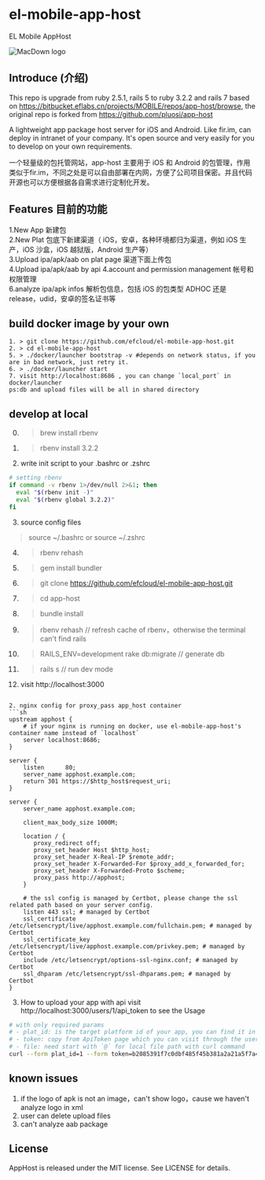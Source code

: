 # el-mobile-app-host
EL Mobile AppHost

![MacDown logo](public/favicon.ico)

## Introduce (介绍)
This repo is upgrade from ruby 2.5.1, rails 5 to ruby 3.2.2 and rails 7 based on https://bitbucket.eflabs.cn/projects/MOBILE/repos/app-host/browse, the original repo is forked from https://github.com/pluosi/app-host

A lightweight app package host server for iOS and Android. Like fir.im, can deploy in intranet of your company. It's open source and very easily for you to develop on your own requirements.

一个轻量级的包托管网站，app-host 主要用于 iOS 和 Android 的包管理，作用类似于fir.im，不同之处是可以自由部署在内网，方便了公司项目保密。并且代码开源也可以方便根据各自需求进行定制化开发。

## Features 目前的功能
1.New App 新建包<br>
2.New Plat 包底下新建渠道（ iOS，安卓，各种环境都归为渠道，例如 iOS 生产，iOS 沙盒，iOS 越狱版，Android 生产等）<br>
3.Upload ipa/apk/aab on plat page 渠道下面上传包<br>
4.Upload ipa/apk/aab by api 
4.account and permission management 帐号和权限管理<br>
6.analyze ipa/apk infos 解析包信息，包括 iOS 的包类型 ADHOC 还是 release，udid，安卓的签名证书等<br>

## build docker image by your own
```
1. > git clone https://github.com/efcloud/el-mobile-app-host.git
2. > cd el-mobile-app-host
5. > ./docker/launcher bootstrap -v #depends on network status, if you are in bad network, just retry it.
6. > ./docker/launcher start
7. visit http://localhost:8686 , you can change `local_port` in docker/launcher
ps:db and upload files will be all in shared directory
```

## develop at local
0. > brew install rbenv
1. > rbenv install 3.2.2
2. write init script to your .bashrc or .zshrc
```sh
# setting rbenv
if command -v rbenv 1>/dev/null 2>&1; then
  eval "$(rbenv init -)"
  eval "$(rbenv global 3.2.2)"
fi
```
3. source config files
>source ~/.bashrc
or
>source ~/.zshrc
4. > rbenv rehash
5. > gem install bundler
6. > git clone https://github.com/efcloud/el-mobile-app-host.git
7. > cd app-host
8. > bundle install
10. > rbenv rehash
// refresh cache of rbenv，otherwise the terminal can't find rails
11. > RAILS_ENV=development rake db:migrate
// generate db
10. > rails s
// run dev mode
11. visit http://localhost:3000
```

2. nginx config for proxy_pass app_host container
```sh
upstream apphost {
    # if your nginx is running on docker, use el-mobile-app-host's container name instead of `localhost`
    server localhost:8686;
}

server {
    listen      80;
    server_name apphost.example.com;
    return 301 https://$http_host$request_uri;
}

server {
    server_name apphost.example.com;

    client_max_body_size 1000M;

    location / {
       proxy_redirect off;
       proxy_set_header Host $http_host;
       proxy_set_header X-Real-IP $remote_addr;
       proxy_set_header X-Forwarded-For $proxy_add_x_forwarded_for;
       proxy_set_header X-Forwarded-Proto $scheme;
       proxy_pass http://apphost;
    }

    # the ssl config is managed by Certbot, please change the ssl related path based on your server config.
    listen 443 ssl; # managed by Certbot
    ssl_certificate /etc/letsencrypt/live/apphost.example.com/fullchain.pem; # managed by Certbot
    ssl_certificate_key /etc/letsencrypt/live/apphost.example.com/privkey.pem; # managed by Certbot
    include /etc/letsencrypt/options-ssl-nginx.conf; # managed by Certbot
    ssl_dhparam /etc/letsencrypt/ssl-dhparams.pem; # managed by Certbot
}
```

3. How to upload your app with api
visit http://localhost:3000/users/1/api_token to see the Usage
```bash
# with only required params
# - plat_id: is the target platform id of your app, you can find it in url http://localhost:3000/apps/1/plats/1
# - token: copy from ApiToken page which you can visit through the user's menu on the top right corner
# - file: need start with `@` for local file path with curl command
curl --form plat_id=1 --form token=b2085391f7c0dbf485f45b381a2a21a5f7a41768 --form file=@/Downloads/Smart_English_Mobile.ipa http://localhost:3000/api/pkgs
```

## known issues
1. if the logo of apk is not an image，can't show logo，cause we haven't analyze logo in xml
2. user can delete upload files
3. can't analyze aab package

## License
AppHost is released under the MIT license. See LICENSE for details.



 
